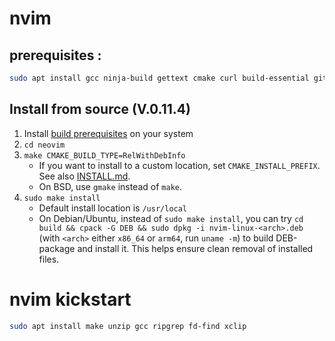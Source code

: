 # nvim

## prerequisites :

```sh
sudo apt install gcc ninja-build gettext cmake curl build-essential git
```

## Install from source (V.0.11.4)

1. Install [build prerequisites](#prerequisites) on your system
2. `cd neovim`
3. `make CMAKE_BUILD_TYPE=RelWithDebInfo`
    - If you want to install to a custom location, set `CMAKE_INSTALL_PREFIX`. See also [INSTALL.md](./INSTALL.md#install-from-source).
    - On BSD, use `gmake` instead of `make`.
4. `sudo make install`
    - Default install location is `/usr/local`
    - On Debian/Ubuntu, instead of `sudo make install`, you can try `cd build && cpack -G DEB && sudo dpkg -i nvim-linux-<arch>.deb` (with `<arch>` either `x86_64` or `arm64`, run `uname -m`) to build DEB-package and install it. This helps ensure clean removal of installed files.

# nvim kickstart

```sh
sudo apt install make unzip gcc ripgrep fd-find xclip
```
